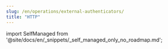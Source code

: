 ```yaml
---
slug: /en/operations/external-authenticators/
title: "HTTP"
---
```

import SelfManaged from '@site/docs/en/_snippets/_self_managed_only_no_roadmap.md';

<SelfManaged />
